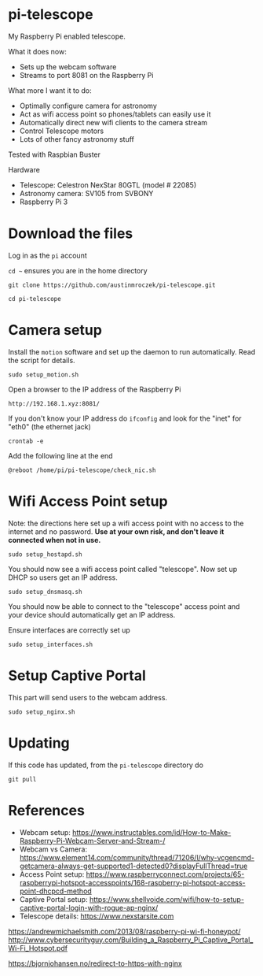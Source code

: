 # pi-telescope
My Raspberry Pi enabled telescope.

What it does now:
- Sets up the webcam software
- Streams to port 8081 on the Raspberry Pi

What more I want it to do:
- Optimally configure camera for astronomy
- Act as wifi access point so phones/tablets can easily use it
- Automatically direct new wifi clients to the camera stream
- Control Telescope motors
- Lots of other fancy astronomy stuff

Tested with Raspbian Buster

Hardware
- Telescope: Celestron NexStar 80GTL (model # 22085)
- Astronomy camera: SV105 from SVBONY
- Raspberry Pi 3

# Download the files
Log in as the `pi` account

`cd ~` ensures you are in the home directory

`git clone https://github.com/austinmroczek/pi-telescope.git` 

`cd pi-telescope`

# Camera setup

Install the `motion` software and set up the daemon to run automatically.  Read the script for details.

`sudo setup_motion.sh`

Open a browser to the IP address of the Raspberry Pi

`http://192.168.1.xyz:8081/`

If you don't know your IP address do `ifconfig` and look for the "inet" for "eth0" (the ethernet jack)

`crontab -e`

Add the following line at the end

`@reboot /home/pi/pi-telescope/check_nic.sh`


# Wifi Access Point setup
Note:  the directions here set up a wifi access point with no access to the internet and no password.  __Use at your own risk, and don't leave it connected when not in use.__    

`sudo setup_hostapd.sh`

You should now see a wifi access point called "telescope".  Now set up DHCP so users get an IP address.  

`sudo setup_dnsmasq.sh`

You should now be able to connect to the "telescope" access point and your device should automatically get an IP address.

Ensure interfaces are correctly set up

`sudo setup_interfaces.sh`

# Setup Captive Portal
This part will send users to the webcam address.

`sudo setup_nginx.sh`


# Updating
If this code has updated, from the `pi-telescope` directory do 

`git pull`


# References
- Webcam setup: https://www.instructables.com/id/How-to-Make-Raspberry-Pi-Webcam-Server-and-Stream-/
- Webcam vs Camera:  https://www.element14.com/community/thread/71206/l/why-vcgencmd-getcamera-always-get-supported1-detected0?displayFullThread=true
- Access Point setup: https://www.raspberryconnect.com/projects/65-raspberrypi-hotspot-accesspoints/168-raspberry-pi-hotspot-access-point-dhcpcd-method
- Captive Portal setup: https://www.shellvoide.com/wifi/how-to-setup-captive-portal-login-with-rogue-ap-nginx/
- Telescope details: https://www.nexstarsite.com


https://andrewmichaelsmith.com/2013/08/raspberry-pi-wi-fi-honeypot/
http://www.cybersecurityguy.com/Building_a_Raspberry_Pi_Captive_Portal_Wi-Fi_Hotspot.pdf

https://bjornjohansen.no/redirect-to-https-with-nginx
